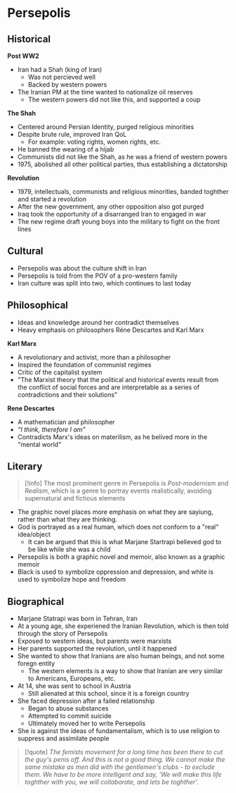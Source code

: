 # Persepolis

## Historical
**Post WW2**
- Iran had a Shah (king of Iran)
	- Was not percieved well
	- Backed by western powers
- The Iranian PM at the time wanted to nationalize oil reserves
	- The western powers did not like this, and supported a coup


**The Shah**
- Centered around Persian Identity, purged religious minorities
- Despite brute rule, improved Iran QoL
	- For example: voting rights, women rights, etc.
- He banned the wearing of a hijab
- Communists did not like the Shah, as he was a friend of western powers
- 1975, abolished all other political parties, thus establishing a dictatorship

**Revolution**
- 1979, intellectuals, communists and religious minorities, banded toghther and started a revolution
- After the new government, any other opposition also got purged
- Iraq took the opportunity of a disarranged Iran to engaged in war
- The new regime draft young boys into the military to fight on the front lines

## Cultural
- Persepolis was about the culture shift in Iran
- Persepolis is told from the POV of a pro-western family
- Iran culture was split into two, which continues to last today

## Philosophical

- Ideas and knowledge around her contradict themselves
- Heavy emphasis on philosophers Réne Descartes and Karl Marx

**Karl Marx**
- A revolutionary and activist, more than a philosopher
- Inspired the foundation of communist regimes
- Critic of the capitalist system
- "The Marxist theory that the political and historical events result from the conflict of social forces and are interpretable as a series of contradictions and their solutions"

**Rene Descartes**
- A mathematician and philosopher
- *"I think, therefore I am"*
- Contradicts Marx's ideas on materilism, as he belived more in the "mental world"

## Literary
>[!info]
>The most prominent genre in Persepolis is *Post-modernism* and *Realism*, which is a genre to portray events realistically, avoiding supernatural and fictious elements
- The graphic novel places more emphasis on what they are sayiung, rather than what they are thinking.
- God is portrayed as a real human, which does not conform to a "real" idea/object
	- It can be argued that this is what Marjane Startrapi believed god to be like while she was a child
- Persepolis is both a graphic novel and memoir, also known as a graphic memoir
- Black is used to symbolize oppression and depression, and white is used to symbolize hope and freedom

## Biographical

- Marjane Statrapi was born in Tehran, Iran
- At a young age, she experiened the Iranian Revolution, which is then told through the story of Persepolis
- Exposed to western ideas, but parents were marxists
- Her parents supported the revolution, until it happened
- She wanted to show that Iranians are also human beings, and not some foregn entity
	- The western elements is a way to show that Iranian are very similar to Americans, Europeans, etc.
- At 14, she was sent to school in Austria
	- Still alienated at this school, since it is a foreign country
- She faced depression after a failed relationship
	- Began to abuse substances
	- Attempted to commit suicide
	- Ultimately moved her to write Persepolis
- She is against the ideas of fundamentalism, which is to use religion to suppress and assimilate people

>[!quote]
>*The femists movement for a long time has been there to cut the guy's penis off. And this is not a good thing. We cannot make the same mistake as men did with the gentlemen's clubs - to exclude them.  We have to be more intelligent and say, 'We will make this life toghther with you, we will collaborate, and lets be toghther'.*